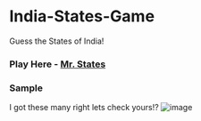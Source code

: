# India-States-Game
Guess the States of India!

### Play Here - [Mr. States]()

### Sample 

I got these many right lets check yours!?
![image](https://github.com/Archit1706/India-States-Game/assets/75872913/dcf0802c-98e6-4fed-bbb5-22a8bd1703de)


